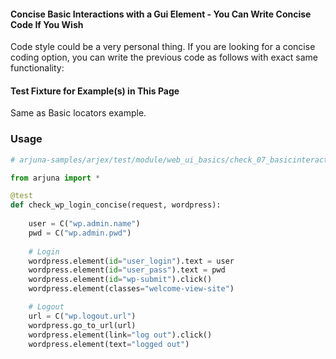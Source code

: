 #### Concise Basic Interactions with a Gui Element - You Can Write Concise Code If You Wish

Code style could be a very personal thing. If you are looking for a concise coding option, you can write the previous code as follows with exact same functionality:

#### Test Fixture for Example(s) in This Page

Same as Basic locators example.

### Usage

```python
# arjuna-samples/arjex/test/module/web_ui_basics/check_07_basicinteract_refined.py

from arjuna import *

@test
def check_wp_login_concise(request, wordpress):
    
    user = C("wp.admin.name")
    pwd = C("wp.admin.pwd")
    
    # Login
    wordpress.element(id="user_login").text = user
    wordpress.element(id="user_pass").text = pwd
    wordpress.element(id="wp-submit").click()
    wordpress.element(classes="welcome-view-site")

    # Logout
    url = C("wp.logout.url")
    wordpress.go_to_url(url)
    wordpress.element(link="log out").click()
    wordpress.element(text="logged out")
```
